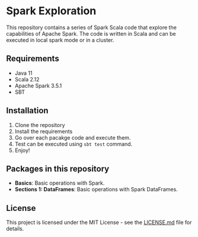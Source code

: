# Spark Exploration

This repository contains a series of Spark Scala code that explore the capabilities of Apache Spark. 
The code is written in Scala and can be executed in local spark mode or in a cluster.

## Requirements

- Java 11
- Scala 2.12
- Apache Spark 3.5.1
- SBT

## Installation

1. Clone the repository
2. Install the requirements
3. Go over each pacakge code and execute them.
4. Test can be executed using `sbt test` command.
5. Enjoy!

## Packages in this repository

- **Basics**: Basic operations with Spark.
- **Sections 1: DataFrames**: Basic operations with Spark DataFrames.

## License

This project is licensed under the MIT License - see the [LICENSE.md](LICENSE.md) file for details.
```

